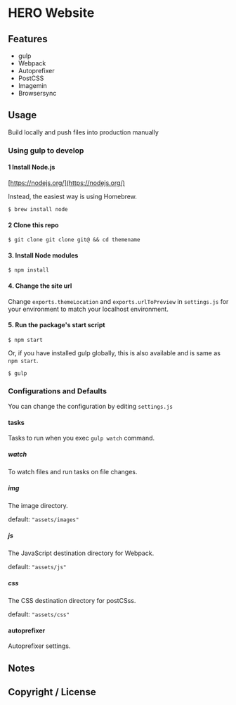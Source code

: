 # HERO Website

## Features

- gulp
- Webpack
- Autoprefixer
- PostCSS
- Imagemin
- Browsersync

## Usage

Build locally and push files into production manually

### Using gulp to develop

#### 1 Install Node.js

[https://nodejs.org/](https://nodejs.org/)

Instead, the easiest way is using Homebrew.

```shell
$ brew install node
```

#### 2 Clone this repo

```shell
$ git clone git clone git@ && cd themename
```

#### 3. Install Node modules

```shell
$ npm install
```

#### 4. Change the site url

Change `exports.themeLocation` and `exports.urlToPreview` in `settings.js` for your environment to match your localhost environment.

#### 5. Run the package's start script

```shell
$ npm start
```

Or, if you have installed gulp globally, this is also available and is same as `npm start`.

```shell
$ gulp
```

### Configurations and Defaults

You can change the configuration by editing `settings.js`

#### tasks

Tasks to run when you exec `gulp watch` command.


##### watch

To watch files and run tasks on file changes.


##### img

The image directory.

default: `"assets/images"`  


##### js

The JavaScript destination directory for Webpack.

default: `"assets/js"`  


##### css

The CSS destination directory for postCSss.

default: `"assets/css"`  


#### autoprefixer

Autoprefixer settings.

## Notes



## Copyright / License


